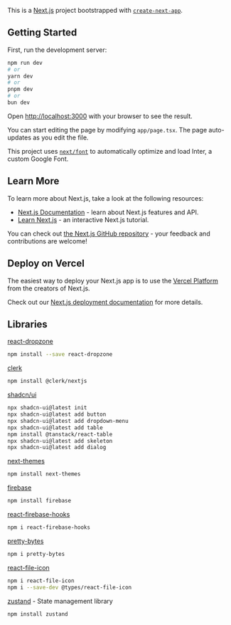 This is a [Next.js](https://nextjs.org/) project bootstrapped with [`create-next-app`](https://github.com/vercel/next.js/tree/canary/packages/create-next-app).

## Getting Started

First, run the development server:

```bash
npm run dev
# or
yarn dev
# or
pnpm dev
# or
bun dev
```

Open [http://localhost:3000](http://localhost:3000) with your browser to see the result.

You can start editing the page by modifying `app/page.tsx`. The page auto-updates as you edit the file.

This project uses [`next/font`](https://nextjs.org/docs/basic-features/font-optimization) to automatically optimize and load Inter, a custom Google Font.

## Learn More

To learn more about Next.js, take a look at the following resources:

- [Next.js Documentation](https://nextjs.org/docs) - learn about Next.js features and API.
- [Learn Next.js](https://nextjs.org/learn) - an interactive Next.js tutorial.

You can check out [the Next.js GitHub repository](https://github.com/vercel/next.js/) - your feedback and contributions are welcome!

## Deploy on Vercel

The easiest way to deploy your Next.js app is to use the [Vercel Platform](https://vercel.com/new?utm_medium=default-template&filter=next.js&utm_source=create-next-app&utm_campaign=create-next-app-readme) from the creators of Next.js.

Check out our [Next.js deployment documentation](https://nextjs.org/docs/deployment) for more details.

## Libraries
[react-dropzone](https://react-dropzone.js.org/)
```bash
npm install --save react-dropzone
```
[clerk](https://clerk.com/)
```bash
npm install @clerk/nextjs
```
[shadcn/ui](https://ui.shadcn.com/)
```bash
npx shadcn-ui@latest init
npx shadcn-ui@latest add button
npx shadcn-ui@latest add dropdown-menu
npx shadcn-ui@latest add table
npm install @tanstack/react-table
npx shadcn-ui@latest add skeleton
npx shadcn-ui@latest add dialog
```
[next-themes](https://www.npmjs.com/package/next-themes)
```bash
npm install next-themes
```
[firebase](https://firebase.google.com/)
```bash
npm install firebase
```
[react-firebase-hooks](https://www.npmjs.com/package/react-firebase-hooks)
```bash
npm i react-firebase-hooks
```
[pretty-bytes](https://www.npmjs.com/package/pretty-bytes)
```bash
npm i pretty-bytes
```
[react-file-icon](https://www.npmjs.com/package/react-file-icon)
```bash
npm i react-file-icon
npm i --save-dev @types/react-file-icon
```
[zustand](https://github.com/pmndrs/zustand) - State management library
```bash
npm install zustand 
```
